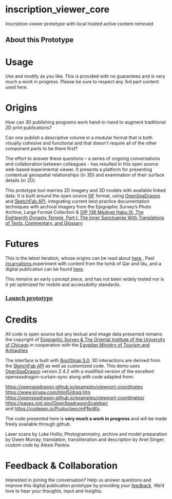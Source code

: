 # inscription_viewer_core
 Inscription viewer prototype with local hosted active content removed


 About this Prototype
 -------------------

 Usage
 ========
 Use and modify as you like. This is provided with no guarantees and is very much a work in progress.
 Please be sure to respect any 3rd part content used here.


 Origins
 =========
 How can 3D publishing programs work hand-in-hand to augment traditional 2D print publications?


 Can one publish a descriptive volume in a modular format that is both visually cohesive and functional and that doesn’t require all of the other component parts to be there first?


 The effort to answer these questions – a series of ongoing conversations and collaboration between colleagues - has resulted in this open source web-based experimental viewer. It presents a platform for presenting contextual geospatial relationships (in 3D) and examination of their surface details (in 2D).


 This prototype tool marries 2D imagery and 3D models with available linked data. It is built around the open source <a href="https://iiif.io"> IIIF</a> format, using <a href="https://openseadragon.github.io">OpenSeaDragon</a> and <a href="https://sketchfab.com/developers">SketchFab API</a>, integrating current best practice documentation techniques with archival imagery from the Epigraphic Survey’s Photo Archive, Large Format Collection & <a href="https://oi.uchicago.edu/research/publications/oip/medinet-habu-ix-eighteenth-dynasty-temple-part-i-inner-sanctuaries">OIP 136 Medinet Habu IX. The Eighteenth Dynasty Temple, Part I: The Inner Sanctuaries With Translations of Texts, Commentary, and Glossary</a>

 Futures
 ==============

 This is the latest iteration, whose origins can be read about <a href="https://www.digital-epigraphy.com/projects/documenting-the-amenhotep-iii-wall-scene-ld177-at-luxor-temple-part-4-from-model-creation-to-presentation" > here </a>.
  Past <a href="https://ommphoto.ca/openseadragon_test/inscription_viewer.html"> incarnations </a> experiment with content from the tomb of Qar and Idu, and a digital publication can be found <a href="https://www.digital-epigraphy.com/publications/the-mastabas-of-qar-and-idu-g-7101-and-7102-digitally-revised-and-enhanced-edition">here</a>.


 This remains an early concept piece, and has not been widely tested nor is it yet optimized for mobile and accessibility standards.


 <a href="kings_chamber.html" class="btn btn-lg btn-block btn-secondary w-100 sans-bold my-5" role="button"><h3 style="font-family:'Noto Serif', serif!important">Launch prototype</h3></a>


   Credits
   ========
   All code is open source but any textual and image data presented remains the copyright of <a href="https://oi.uchicago.edu/research/projects/epigraphic-survey"> Epigraphic Survey & The Oriental Institute of the University of Chicago</a> in cooperation with the <a href="https://egymonuments.gov.eg"> Egyptian Ministry of Tourism and Antiquities</a>



   The interface is built with <a href="https://getbootstrap.com/docs/5.0/getting-started/introduction/">BootStrap 5.0</a>; 3D interactions are derived from the <a href="https://sketchfab.com/developers">SketchFab API</a> as well as customized code. This demo uses <a href="https://openseadragon.github.io">OpenSeaDragon</a> version.2.4.2 with a modified version of the excellent openseadragon-curtain-sync along with code adapted from:

   <a href="https://openseadragon.github.io/examples/viewport-coordinates/"> https://openseadragon.github.io/examples/viewport-coordinates</a><br>
   <a href="https://www.kirupa.com/html5/drag.htm">https://www.kirupa.com/html5/drag.htm</a><br>
   <a href="https://openseadragon.github.io/examples/viewport-coordinates/">https://openseadragon.github.io/examples/viewport-coordinates/</a><br>
   <a href="https://pages.nist.gov/OpenSeadragonScalebar/">https://pages.nist.gov/OpenSeadragonScalebar/</a><br>
   and <a href="https://codepen.io/Pustur/pen/mPNoWx">https://codepen.io/Pustur/pen/mPNoWx</a>.



   The code presented here is <b>very much a work in progress</b> and will be made freely available through github.


   Laser scans by Luke Hollis; Photogrammetry, archive and model preparation by Owen Murray; translation, transliteration and description by Ariel Singer; custom code by Alexis Pantos.


   Feedback & Collaboration
   ==============

   Interested in joining the conversation? Help us answer questions and improve this digital publication prototype by providing your <a href="https://forms.gle/7PSQb6FjcENichB49">feedback</a>. We’d love to hear your thoughts, input and insights.
